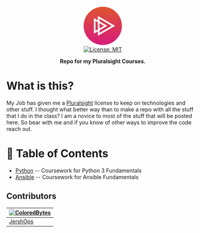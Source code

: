 <p align="center">
  <img src=".resources/pluralsight.svg" alt="Header" width="100" height="100"><br>
  <a href="https://opensource.org/licenses/MIT">
    <img src="https://img.shields.io/badge/License-MIT-yellow.svg" alt="License: MIT">
  </a>
</p>

<b><p align="center"> Repo for my Pluralsight Courses.</p></b>

# What is this?


My Job has given me a [Pluralsight](https://www.pluralsight.com/) license to keep on technologies and other stuff. I thought what better way than to make a repo with all the stuff that I do in the class? I am a novice to most of the stuff that will be posted here. So bear with me and if you know of other ways to improve the code reach out.

# :link: Table of Contents
- [Python](./python-fundamentals/) -- Coursework for Python 3 Fundamentals
- [Ansible](./ansible-fundamentals/) -- Coursework for Ansible Fundamentals


## Contributors


| [![ColoredBytes](https://github.com/JershOps.png?size=100)](https://github.com/ColoredBytes) |
| ---------------------------------------------------------------------------------------- |
| [JershOps](https://github.com/JershOps)                                               |

